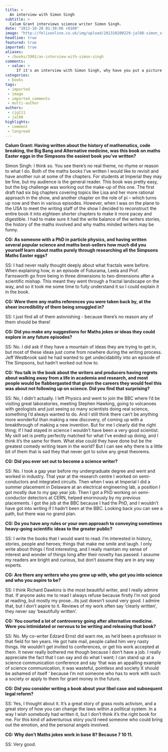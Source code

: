 ```yaml
---
title: >
  An interview with Simon Singh
subtitle: >
  Calum Grant interviews science writer Simon Singh.
date: "2013-10-20 01:30:06 +0100"
image: "http://felixonline.co.uk/img/upload/201310200229-jal08-simon_singh_at_the_merseyside_skpetics_society.jpg"
headline: true
featured: true
imported: true
aliases:
 - /books/3901/an-interview-with-simon-singh
comments:
 - value: >
     If it's an interview with Simon Singh, why have you put a picture of Matt Allinson in the article?????
categories:
 - books
tags:
 - imported
 - image
 - imported_comments
 - multi-author
authors:
 - cjg111
 - jal08
highlights:
 - comment
 - longread
---
```


__Calum Grant: Having written about the history of mathematics, code breaking, the Big Bang and Alternative medicine, was this book on maths Easter eggs in the Simpsons the easiest book you’ve written?__

Simon Singh: I think so. You see there’s no real theme, no rhyme or reason to what I do. Both of the maths books I’ve written I would like to revisit and have another run at some of the chapters. For students at Imperial they may be fine, but my audience is the general reader. This book was pretty easy, but the big challenge was working out the make-up of this one. The first draft had six big chapters covering topics like Lisa and her more rational approach in the show, and another chapter on the role of pi – which turns up now and then in various episodes. However, when I was on the plane to the USA to meet the writing staff of the show I decided to reconstruct the entire book it into eighteen shorter chapters to make it more pacey and digestible. I had to make sure it had the write balance of the writers stories, the history of the maths involved and why maths minded writers may be funny.

__CG: As someone with a PhD in particle physics, and having written several popular science and maths best-sellers how much did you yourself learn about maths purely through researching all the Simpsons Maths Easter eggs?__

SS: I had never really thought deeply about what fractals were before. When explaining how, in an episode of Futurama, Leela and Prof. Farnsworth go from being in three dimensions to two dimensions after a scientific mishap. This meant they went through a fractal landscape on the way, and so it took me some time to fully understand it so I could explain it in the book.

__CG: Were there any maths references you were taken back by, at the sheer incredibility of them being smuggled in?__

SS: I just find all of them astonishing - because there’s no reason any of them should be there!

__CG: Did you make any suggestions for Maths jokes or ideas they could explore in any future episodes?__

SS: No. I did ask if they have a mountain of ideas they are trying to get in, but most of these ideas just come from nowhere during the writing process. Jeff Westbrook said he had wanted to get undecidability into an episode of The Simpsons, but hadn’t worked out how to.

__CG: You talk in the book about the writers and producers having regrets about walking away from a life in academia and research, and most people would be flabbergasted that given the careers they would feel this was about not following up on science. Did you find that surprising?__

SS: No, I didn’t actually. I left Physics and went to join the BBC where I’d be visiting great laboratories, meeting Stephen Hawking, going to volcanoes with geologists and just seeing so many scientists doing real science, something I’d always wanted to do. And I still think there can’t be anything more wonderful than making a new discovery, of coming up with a breakthrough of making a new invention. But for me I clearly did the right thing; if I had stayed in science I wouldn’t have been a very good scientist. My skill set is pretty perfectly matched for what I’ve ended up doing, and I think it’s the same for them. What else could they have done but be the greatest comedy writing team in the world? But I can see why there is a little bit of them that is sad they that never got to solve any great theorems.

__CG: Did you ever set out to become a science writer?__

SS: No. I took a gap year before my undergraduate degree and went and worked in industry. That year at the research centre I worked on semi-conductors and integrated circuits. Then when I was at Imperial I did a summer placement in Delaware at an electrical engineering lab, a position I got mostly due to my gap year job. Then I got a PhD working on semi-conductor detectors at CERN, helped enormously by my previous placements. I got the job at the BBC because I had the PhD, and I wouldn’t have got into writing if I hadn’t been at the BBC. Looking back you can see a path, but there was no grand plan.

__CG: Do you have any rules or your own approach to conveying sometimes heavy-going scientific ideas to the greater public?__

SS: I write the books that I would want to read. I’m interested in history, stories, people and heroes; things that make me smile and laugh. I only write about things I find interesting, and I really maintain my sense of interest and wonder of things long after their novelty has passed. I assume my readers are bright and curious, but don’t assume they are in any way experts.

__CG: Are there any writers who you grew up with, who got you into science and who you aspire to be?__

SS: I think Richard Dawkins is the most beautiful writer, and I really admire that. If anyone asks me to read I always refuse because firstly I’m not good at reading, but mostly my prose...its just doesn’t sound very good. I admire that, but I don’t aspire to it. Reviews of my work often say ‘clearly written’, they never say ‘beautifully written’.

__CG: You courted a lot of controversy going after alternative medicine. Were you intimidated or nervous to be writing and releasing that book?__

SS: No. My co-writer Edzard Ernst did warn me, as he’d been a professor in that field for ten years. He got hate mail, people called him very nasty things. He wouldn’t get invited to conferences, or get his work accepted at them. It never really bothered me though because I don’t have a job. I really appreciate the fact that I can say and do what I want; I can stand up at a science communication conference and say ‘that was an appalling example of science communication, it was wasteful, pointless and society X should be ashamed of itself ‘ because I’m not someone who has to work with such a society or apply to them for grant money in the future.

__CG: Did you consider writing a book about your libel case and subsequent legal reform?__

SS: Yes, I thought about it. It’s a great story of grass roots activism, and a great story of how you can change the laws within a political system. In a way I wish somebody had written it, but I don’t think it’s the right book for me. For this kind of adventurous story you’d need someone who could bring out the emotion, and the personal angels involved.

__CG: Why don’t Maths jokes work in base 8? Because 7 10 11.__

SS: Very good.
